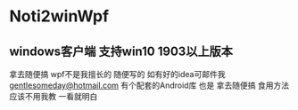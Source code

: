 # Noti2winWpf
## windows客户端 支持win10 1903以上版本
拿去随便搞 wpf不是我擅长的 随便写的 如有好的idea可邮件我  gentlesomeday@hotmail.com
有个配套的Android库 也是 拿去随便搞
食用方法  应该不用我教  一看就明白
